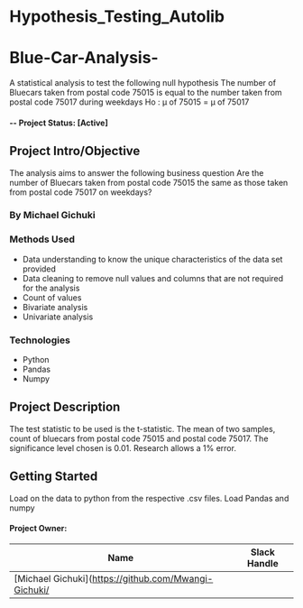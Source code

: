# Hypothesis_Testing_Autolib
# Blue-Car-Analysis-
A statistical analysis to test the following null hypothesis
 The number of Bluecars taken from postal code 75015 is equal to the number taken from postal code 75017 during weekdays 
Ho : μ of 75015 = μ of 75017

#### -- Project Status: [Active]

## Project Intro/Objective
The analysis aims to answer the following business question Are the number of Bluecars taken from postal code 75015 the same as those taken from postal code 75017 on weekdays?

### By Michael Gichuki

### Methods Used
* Data understanding to know the unique characteristics of the data set provided
* Data cleaning to remove null values and columns that are not required for the analysis
* Count of values
* Bivariate analysis
* Univariate analysis

### Technologies

* Python
* Pandas
* Numpy


## Project Description

The test statistic to be used is the t-statistic. The mean of two samples, count of bluecars  from postal code 75015 and  postal code 75017.
The significance level chosen is 0.01. Research allows a 1% error.

## Getting Started

Load on the data to python from the respective .csv files.
Load Pandas and numpy



#### Project Owner:

|Name     |  Slack Handle   | 
|---------|-----------------|
|[Michael Gichuki](https://github.com/Mwangi-Gichuki/

